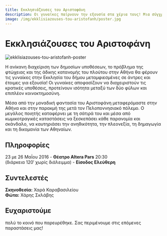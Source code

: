 ```yaml
---
title: Εκκλησιάζουσες του Αριστοφάνη
description: Οι γυναίκες παίρνουν την εξουσία στα χέρια τους! Μια σύγχρονη σκηνική απόδοση της κλασικής κωμωδίας του Αριστοφάνη από τη Θεατρική Ομάδα ΟΠΑ.
image: /img/ekklisiazouses-tou-aristofanh/poster.jpg
---
```


# Εκκλησιάζουσες του Αριστοφάνη
![ekklisiazouses-tou-aristofanh-poster](/img/ekklisiazouses-tou-aristofanh/poster.jpg)

Η ανίκανη διαχείριση των δημοσίων υποθέσεων, το πρόβλημα της φτώχειας και της άδικης κατανομής του πλούτου στην Αθήνα θα φέρουν τις γυναίκες στην Εκκλησία του δήμου μεταμφιεσμένες σε άντρες και έτοιμες για εξουσία! Οι γυναίκες αποφασίζουν να διαχειριστούν τις κρατικές υποθέσεις, προτείνουν ισότητα μεταξύ των δύο φύλων και επιπλέον κοινοκτημοσύνη.

Μέσα από την μοναδική φαντασία του Αριστοφάνη μεταφερόμαστε στην Αθήνα και στην παρακμή της μετά τον Πελοποννησιακό πόλεμο. Ο μεγάλος ποιητής καταφέρνει με τη σάτιρά του και μέσα από κωμικοτραγικές καταστάσεις να ξεσκεπάσει κάθε παρανομία και σκάνδαλο, να καυτηριάσει την ανηθικότητα, την πλεονεξία, τη δημαγωγία και τη δικομανία των Αθηναίων.

## Πληροφορίες
23 με 26 Μαΐου 2016 - **Θέατρο Altera Pars** 20:30  
(διάρκεια 120′ χωρίς διάλειμμα) - **Είσοδος Ελεύθερη**

## Συντελεστές
**Σκηνοθεσία:** Χαρά Καραβασιλείου  
**Φώτα:** Χάρης Σκλάβης

## Ευχαριστούμε 
πολύ το κοινό που παρευρέθηκε. Σας περιμένουμε στις επόμενες παραστάσεις μας!
